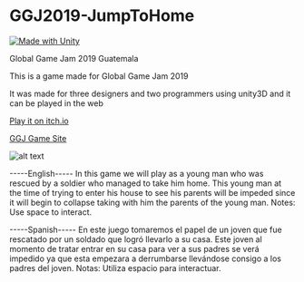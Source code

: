 # GGJ2019-JumpToHome
[![Made with Unity](https://img.shields.io/badge/Made%20with-Unity-57b9d3.svg?style=flat&logo=unity)](https://unity3d.com)

Global Game Jam 2019 Guatemala

This is a game made for Global Game Jam 2019

It was made for three designers and two programmers using unity3D and it can be played in the web

[Play it on itch.io](https://brimo.itch.io/ggj2019-jumptohome)

[GGJ Game Site](https://globalgamejam.org/2019/games/jumptohome)

![alt text](https://ggj.s3.amazonaws.com/styles/game_sidebar__wide/featured_image/2019/01/223145/splash.png?itok=DwtZLKQH&timestamp=1548620319)

-----English-----
In this game we will play as a young man who was rescued by a soldier who managed to take him home. This young man at the time of trying to enter his house to see his parents will be impeded since it will begin to collapse taking with him the parents of the young man. Notes: Use space to interact.

-----Spanish-----
En este juego tomaremos el papel de un joven que fue rescatado por un soldado que logró llevarlo a su casa. Este joven al momento de tratar entrar en su casa para ver a sus padres se verá impedido ya que esta empezara a derrumbarse llevándose consigo a los padres del joven. Notas: Utiliza espacio para interactuar. 

